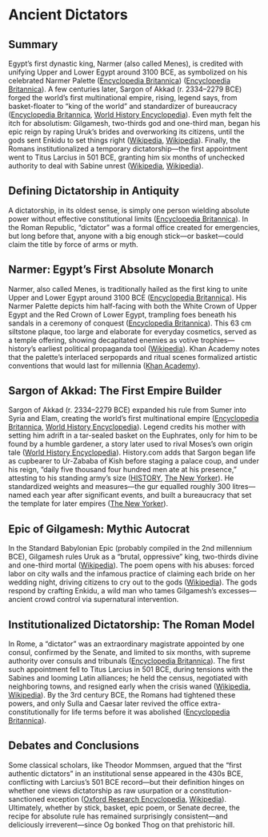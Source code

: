 # Ancient Dictators

## Summary

Egypt’s first dynastic king, Narmer (also called Menes), is credited with unifying Upper and Lower Egypt around 3100 BCE, as symbolized on his celebrated Narmer Palette ([Encyclopedia Britannica][1]) ([Encyclopedia Britannica][2]). A few centuries later, Sargon of Akkad (r. 2334–2279 BCE) forged the world’s first multinational empire, rising, legend says, from basket-floater to “king of the world” and standardizer of bureaucracy ([Encyclopedia Britannica][3], [World History Encyclopedia][4]). Even myth felt the itch for absolutism: Gilgamesh, two-thirds god and one-third man, began his epic reign by raping Uruk’s brides and overworking its citizens, until the gods sent Enkidu to set things right ([Wikipedia][5], [Wikipedia][6]). Finally, the Romans institutionalized a temporary dictatorship—the first appointment went to Titus Larcius in 501 BCE, granting him six months of unchecked authority to deal with Sabine unrest ([Wikipedia][7], [Wikipedia][8]).

## Defining Dictatorship in Antiquity

A dictatorship, in its oldest sense, is simply one person wielding absolute power without effective constitutional limits ([Encyclopedia Britannica][9]). In the Roman Republic, “dictator” was a formal office created for emergencies, but long before that, anyone with a big enough stick—or basket—could claim the title by force of arms or myth.

## Narmer: Egypt’s First Absolute Monarch

Narmer, also called Menes, is traditionally hailed as the first king to unite Upper and Lower Egypt around 3100 BCE ([Encyclopedia Britannica][1]). His Narmer Palette depicts him half-facing with both the White Crown of Upper Egypt and the Red Crown of Lower Egypt, trampling foes beneath his sandals in a ceremony of conquest ([Encyclopedia Britannica][2]). This 63 cm siltstone plaque, too large and elaborate for everyday cosmetics, served as a temple offering, showing decapitated enemies as votive trophies—history’s earliest political propaganda tool ([Wikipedia][10]). Khan Academy notes that the palette’s interlaced serpopards and ritual scenes formalized artistic conventions that would last for millennia ([Khan Academy][11]).

## Sargon of Akkad: The First Empire Builder

Sargon of Akkad (r. 2334–2279 BCE) expanded his rule from Sumer into Syria and Elam, creating the world’s first multinational empire ([Encyclopedia Britannica][3], [World History Encyclopedia][4]). Legend credits his mother with setting him adrift in a tar-sealed basket on the Euphrates, only for him to be found by a humble gardener, a story later used to rival Moses’s own origin tale ([World History Encyclopedia][12]). History.com adds that Sargon began life as cupbearer to Ur-Zababa of Kish before staging a palace coup, and under his reign, “daily five thousand four hundred men ate at his presence,” attesting to his standing army’s size ([HISTORY][13], [The New Yorker][14]). He standardized weights and measures—the gur equalled roughly 300 litres—named each year after significant events, and built a bureaucracy that set the template for later empires ([The New Yorker][14]).

## Epic of Gilgamesh: Mythic Autocrat

In the Standard Babylonian Epic (probably compiled in the 2nd millennium BCE), Gilgamesh rules Uruk as a “brutal, oppressive” king, two-thirds divine and one-third mortal ([Wikipedia][5]). The poem opens with his abuses: forced labor on city walls and the infamous practice of claiming each bride on her wedding night, driving citizens to cry out to the gods ([Wikipedia][6]). The gods respond by crafting Enkidu, a wild man who tames Gilgamesh’s excesses—ancient crowd control via supernatural intervention.

## Institutionalized Dictatorship: The Roman Model

In Rome, a “dictator” was an extraordinary magistrate appointed by one consul, confirmed by the Senate, and limited to six months, with supreme authority over consuls and tribunals ([Encyclopedia Britannica][15]). The first such appointment fell to Titus Larcius in 501 BCE, during tensions with the Sabines and looming Latin alliances; he held the census, negotiated with neighboring towns, and resigned early when the crisis waned ([Wikipedia][7], [Wikipedia][8]). By the 3rd century BCE, the Romans had tightened these powers, and only Sulla and Caesar later revived the office extra-constitutionally for life terms before it was abolished ([Encyclopedia Britannica][15]).

## Debates and Conclusions

Some classical scholars, like Theodor Mommsen, argued that the “first authentic dictators” in an institutional sense appeared in the 430s BCE, conflicting with Larcius’s 501 BCE record—but their definition hinges on whether one views dictatorship as raw usurpation or a constitution-sanctioned exception ([Oxford Research Encyclopedia][16], [Wikipedia][8]). Ultimately, whether by stick, basket, epic poem, or Senate decree, the recipe for absolute rule has remained surprisingly consistent—and deliciously irreverent—since Og bonked Thog on that prehistoric hill.

[1]: https://www.britannica.com/biography/Menes?utm_source=chatgpt.com "Menes | Pharaoh, Accomplishments, Definition, History, & Facts"
[2]: https://www.britannica.com/topic/Narmer-Palette?utm_source=chatgpt.com "Narmer Palette | ancient Egyptian sculpture - Britannica"
[3]: https://www.britannica.com/biography/Sargon?utm_source=chatgpt.com "Sargon | History, Accomplishments, Facts, & Definition - Britannica"
[4]: https://www.worldhistory.org/Sargon_of_Akkad/?utm_source=chatgpt.com "Sargon of Akkad - World History Encyclopedia"
[5]: https://en.wikipedia.org/wiki/Gilgamesh?utm_source=chatgpt.com "Gilgamesh"
[6]: https://en.wikipedia.org/wiki/Epic_of_Gilgamesh?utm_source=chatgpt.com "Epic of Gilgamesh"
[7]: https://en.wikipedia.org/wiki/Titus_Larcius?utm_source=chatgpt.com "Titus Larcius - Wikipedia"
[8]: https://en.wikipedia.org/wiki/Titus_Larcius "Titus Larcius - Wikipedia"
[9]: https://www.britannica.com/topic/dictatorship?utm_source=chatgpt.com "Dictatorship | Definition, Characteristics, Countries, & Facts - Britannica"
[10]: https://en.wikipedia.org/wiki/Narmer_Palette?utm_source=chatgpt.com "Narmer Palette"
[11]: https://www.khanacademy.org/humanities/ap-art-history/ancient-mediterranean-ap/ancient-egypt-ap/a/palette-of-king-narmer?utm_source=chatgpt.com "Palette of King Narmer (article) - Khan Academy"
[12]: https://www.worldhistory.org/article/746/the-legend-of-sargon-of-akkad/ "The Legend of Sargon of Akkad - World History Encyclopedia"
[13]: https://www.history.com/articles/sumer?utm_source=chatgpt.com "Sumer - Ancient, Map & Civilization | HISTORY"
[14]: https://www.newyorker.com/magazine/2005/05/02/the-climate-of-man-ii?utm_source=chatgpt.com "The Climate of Man-II"
[15]: https://www.britannica.com/topic/Roman-dictator "Roman dictator | Roman Republic, Powers, Sulla, & Julius Caesar | Britannica"
[16]: https://oxfordre.com/classics/display/10.1093/acrefore/9780199381135.001.0001/acrefore-9780199381135-e-2151?d=%2F10.1093%2Facrefore%2F9780199381135.001.0001%2Facrefore-9780199381135-e-2151&p=emailA8vUPNd7tcOs2&utm_source=chatgpt.com "Dictator | Oxford Classical Dictionary"